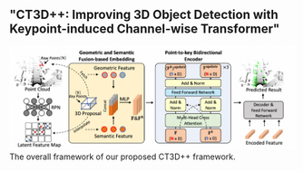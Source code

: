 ## "CT3D++: Improving 3D Object Detection with Keypoint-induced Channel-wise Transformer"


![CT3D](IMG/CT3D++.png) The overall framework of our proposed CT3D++ framework. 
